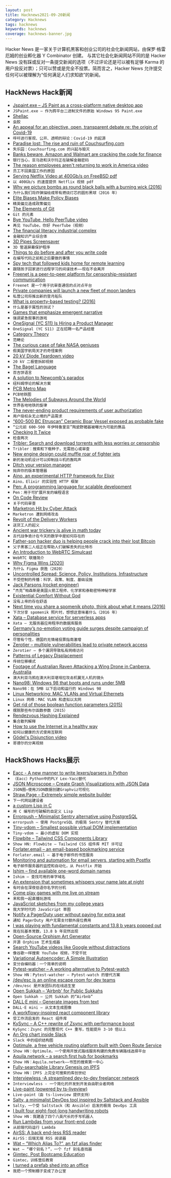 ```yaml
---
layout: post
title: Hacknews2021-09-20新闻
category: Hacknews
tags: hacknews
keywords: hacknews
coverage: hacknews-banner.jpg
---
```


Hacker News 是一家关于计算机黑客和创业公司的社会化新闻网站，由保罗·格雷厄姆的创业孵化器 Y Combinator 创建。
与其它社会化新闻网站不同的是 Hacker News 没有踩或反对一条提交新闻的选项（不过评论还是可以被有足够 Karma 的用户投反对票）；只可以赞或是完全不投票。简而言之，Hacker News 允许提交任何可以被理解为“任何满足人们求知欲”的新闻。

## HackNews Hack新闻


- [Jspaint.exe – JS Paint as a cross-platform native desktop app](https://github.com/i5ik/jspaint.exe)
- `JSPaint.exe – 作为跨平台二进制文件的原始 Windows 95 Paint.exe`
- [Shellac](https://www.buildingconservation.com/articles/shellac/shellac.htm)
- `虫胶`
- [An appeal for an objective, open, transparent debate re: the origin of Covid-19](https://www.thelancet.com/journals/lancet/article/PIIS0140-6736(21)02019-5/fulltext)
- `呼吁进行客观、公开、透明的辩论：Covid-19 的起源`
- [Paradise lost: The rise and ruin of Couchsurfing.com](https://www.inputmag.com/features/rise-and-ruin-of-couchsurfing)
- `失乐园：Couchsurfing.com 的兴起与毁灭`
- [Banks beware, Amazon and Walmart are cracking the code for finance](https://www.reuters.com/business/finance/banks-beware-outsiders-are-cracking-code-finance-2021-09-17/)
- `银行当心，亚马逊和沃尔玛正在破解金融密码`
- [The reason employees aren't returning to work in America video](https://www.youtube.com/watch?v=52HpzZ4HT4g)
- `员工不回美国工作的原因`
- [Serving Netflix Video at 400Gb/s on FreeBSD pdf](https://people.freebsd.org/~gallatin/talks/euro2021.pdf)
- `以 400Gb/s 的速度提供 Netflix 视频 pdf`
- [Why we picture bombs as round black balls with a burning wick (2016)](https://www.atlasobscura.com/articles/why-we-picture-bombs-as-round-black-balls-with-a-burning-wick)
- `为什么我们将炸弹描绘成带有燃烧灯芯的圆形黑球（2016 年）`
- [Elite Biases Make Policy Biases](https://www.overcomingbias.com/2021/09/elite-biases-make-policy-biases.html)
- `精英偏见造成政策偏见`
- [The Elements of Git](https://cuddly-octo-palm-tree.com/posts/2021-09-19-git-elements/)
- `Git 的元素`
- [Bye YouTube, Hello PeerTube video](https://diode.zone/w/ooKHgZQnFkGjzbjZjRkZf7?autoplay=1&auto_play=true&start=4m19s)
- `再见 YouTube，你好 PeerTube（视频）`
- [The financial literacy industrial complex](https://www.axios.com/financial-literacy-industrial-complex-61711aa9-7eea-4b26-b684-03719387a0cb.html)
- `金融知识产业综合体`
- [3D Pipes Screensaver](https://1j01.github.io/pipes/)
- `3D 管道屏幕保护程序`
- [Things to do before and after you write code](https://somehowmanage.com/2021/09/05/things-to-do-before-and-after-you-write-code/)
- `在编写代码之前和之后要做的事情`
- [Spy tech that followed kids home for remote learning](https://www.the74million.org/article/gaggle-spy-tech-minneapolis-students-remote-learning/)
- `跟随孩子回家进行远程学习的间谍技术——现在不会离开`
- [Freenet is a peer-to-peer platform for censorship-resistant communication](https://freenetproject.org/index.html)
- `Freenet 是一个用于抗审查通信的点对点平台`
- [Private companies will launch a new fleet of moon landers](https://www.science.org/content/article/new-fleet-moon-landers-will-set-sail-next-year-backed-private-companies)
- `私营公司将推出新的登月船队`
- [What is property-based testing? (2016)](https://hypothesis.works/articles/what-is-property-based-testing/)
- `什么是基于属性的测试？`
- [Games that emphasize emergent narrative](https://www.emergentmage.com/articles/guide-to-games-that-emphasize-emergent-narrative)
- `强调紧急叙事的游戏`
- [OneSignal (YC S11) Is Hiring a Product Manager](https://onesignal.com/careers/3e185556-91ea-4d65-82ca-dd1520b2e8cb)
- `OneSignal (YC S11) 正在招聘一名产品经理`
- [Category Theory](http://www.cap-lore.com/CapTheory/Categories.html)
- `范畴论`
- [The curious case of fake NASA geniuses](https://openthemagazine.com/feature/rocket-science/)
- `假美国宇航局天才的奇怪案例`
- [20 kV Diode Teardown video](https://www.youtube.com/watch?v=3lqr6CAOwH4)
- `20 kV 二极管拆卸视频`
- [The Bagel Language](https://www.brandons.me/blog/the-bagel-language)
- `百吉饼语言`
- [A solution to Newcomb's paradox](https://fakenous.net/?p=2578)
- `纽科姆悖论的解决方案`
- [PCB Metro Map](https://chaijiaxun.com/pcb-metro-map-build-log/)
- `PCB地铁图`
- [The Melodies of Subways Around the World](https://www.nytimes.com/interactive/2021/08/13/arts/subway-train-sounds.html)
- `世界各地地铁的旋律`
- [The never-ending product requirements of user authorization](https://alexolivier.me/posts/the-never-ending-product-requirements-of-user-authorization)
- `用户授权永无止境的产品需求`
- [“600-500 BC Etruscan” Ceramic Boar Vessel exposed as probable fake](https://twitter.com/diffendale/status/1439204731403055114)
- `“公元前 600-500 年伊特鲁里亚”陶瓷野猪器被曝光为可能的赝品`
- [Checking It Twice](https://leancrew.com/all-this/2021/08/checking-it-twice/)
- `检查两次`
- [Tribler:  Search and download torrents with less worries or censorship](https://www.tribler.org/)
- `Tribler：搜索和下载种子，无需担心或审查`
- [New engine design could muffle roar of fighter jets](https://www.uc.edu/news/articles/2021/09/uc-engineers-quieter-jet-engines-for-fighter-planes.html)
- `新的发动机设计可以抑制战斗机的轰鸣声`
- [Ditch your version manager](https://juliu.is/ditch-your-version-manager)
- `抛弃你的版本管理器`
- [Aino, an experimental HTTP framework for Elixir](https://blog.oestrich.org/2021/09/introducing-aino/)
- `Aino，Elixir 的实验性 HTTP 框架`
- [Pen: A programming language for scalable development](https://github.com/pen-lang/pen)
- `Pen：用于可扩展开发的编程语言`
- [On Code Review](https://hugodias.substack.com/p/code-review)
- `关于代码审查`
- [Marketron Hit by Cyber Attack](https://radioinsight.com/headlines/213080/marketron-hit-by-cyber-attack/)
- `Marketron 遭到网络攻击`
- [Revolt of the Delivery Workers](https://www.curbed.com/article/nyc-delivery-workers.html)
- `送货工人的起义`
- [Ancient war trickery is alive in math today](https://www.quantamagazine.org/how-ancient-war-trickery-is-alive-in-math-today-20210914/)
- `古代战争诡计在今天的数学中是如何存在的`
- [Father-son hacker duo is helping people crack into their lost Bitcoin](https://hypebeast.com/2021/9/bitcoin-wallet-hacker-chris-charlie-crypto-asset-recovery)
- `父子黑客二人组正在帮助人们破解丢失的比特币`
- [An Introduction to WebRTC Simulcast](https://blog.livekit.io/an-introduction-to-webrtc-simulcast-6c5f1f6402eb)
- `WebRTC 联播简介`
- [Why Figma Wins (2020)](https://kwokchain.com/2020/06/19/why-figma-wins/)
- `为什么 Figma 获胜（2020）`
- [Uncontrolled Spread: Science, Policy, Institutions, Infrastructure](https://future.a16z.com/podcasts/uncontrolled-spread-gottlieb-book-science-policy-institutions-technology-infrastructure-public-private-pandemic-emergency-beyond)
- `不受控制的传播：科学、政策、制度、基础设施`
- [Jack Parsons (rocket engineer)](https://en.wikipedia.org/wiki/Jack_Parsons_(rocket_engineer))
- `“杰克”帕森斯是美国火箭工程师、化学家和泰勒密特神秘学家`
- [Existential Comfort Without God](https://nautil.us/issue/106/intelligent-life/existential-comfort-without-god)
- `没有上帝的存在舒适`
- [Next time you share a spomenik photo, think about what it means (2016)](https://www.calvertjournal.com/articles/show/7269/spomenik-yugoslav-monument-owen-hatherley)
- `下次分享 spomenik 照片时，想想这意味着什么（2016 年）`
- [Xata – Database service for serverless apps](https://www.xata.io/)
- `Xata – 无服务器应用程序的数据库服务`
- [Germany’s no-emotion voting guide surges despite campaign of personalities](https://www.politico.eu/article/germany-election-2021-rational-voting-wahl-o-mat-survey/)
- `尽管有个性，德国的无情绪投票指南激增`
- [Zerotier – multiple vulnerabilities lead to private network access](https://pulsesecurity.co.nz/advisories/Zerotier-Private-Network-Access.html)
- `Zerotier – 多个漏洞导致私有网络访问`
- [Patterns of Legacy Displacement](https://martinfowler.com/articles/patterns-legacy-displacement/)
- `传统位移模式`
- [Footage of Australian Raven Attacking a Wing Drone in Canberra, Australia](https://www.linkedin.com/posts/robertsforwriting_i-am-in-the-wing-delivery-area-in-canberra-activity-6845498818092498944-A8sh)
- `澳大利亚乌鸦在澳大利亚堪培拉攻击机翼无人机的镜头`
- [Nano98: Windows 98 that boots and runs under 5MB](http://web.archive.org/web/20090209050149/http://www.etek.chalmers.se/~e8gus/nano98/)
- `Nano98：在 5MB 以下启动和运行的 Windows 98`
- [Linux Networking: MAC VLANs and Virtual Ethernets](http://www.pocketnix.org/posts/Linux%20Networking:%20MAC%20VLANs%20and%20Virtual%20Ethernets)
- `Linux 网络：MAC VLAN 和虚拟以太网`
- [Get rid of those boolean function parameters (2015)](https://mortoray.com/2015/06/15/get-rid-of-those-boolean-function-parameters/)
- `摆脱那些布尔函数参数（2015）`
- [Rendezvous Hashing Explained](https://randorithms.com/2020/12/26/rendezvous-hashing.html)
- `集合散列解释`
- [How to use the Internet in a healthy way](https://www.deprocrastination.co/blog/what-healthy-internet-use-looks-like-in-practice)
- `如何以健康的方式使用互联网`
- [Gödel's Disjunction video](https://www.youtube.com/watch?v=VI7Kr2R1sVI)
- `哥德尔的分离视频`


## HackShows Hacks展示

- [ Eacc - A new manner to write lexers/parsers in Python](https://github.com/iogf/eacc)
- `（Eacc）Python中的PLY Lex-Yacc替代`
- [ JSON Microscope – Create Graph Visualizations with JSON Data](https://nounparse.com/)
- `JSON图–使用JSON数据创建Graphviz可视化`
- [ Straw.Page – Extremely simple website builder](https://straw.page/start)
- `下一代网站建设者`
- [ a custom Lisp in C](https://github.com/codr7/alisp)
- `用 C 编写的可破解的自定义 Lisp`
- [ Errorpush – Minimalist Sentry alternative using PostgreSQL](https://github.com/hauxir/errorpush)
- `errorpush – 使用 PostgreSQL 的极简 Sentry 替代方案`
- [ Tiny-vdom – Smallest possible virtual DOM implementation](https://github.com/aidenybai/tiny-vdom)
- `Tiny-vdom – 最小的虚拟 DOM 实现`
- [ Flowbite – Tailwind CSS Components Library](https://flowbite.com/docs/getting-started/introduction/)
- `Show HN: Flowbite – Tailwind CSS 组件库 MIT 许可证`
- [ Forlater.email – an email-based bookmarking service](https://forlater.email)
- `Forlater.email – 基于电子邮件的书签服务`
- [ Monitoring and automation for email servers, starting with Postfix](https://github.com/lightmeterio/ControlCenter)
- `电子邮件服务器的监控和自动化，从 Postfix 开始`
- [ Ishim – find available one-word domain names](https://ish.im/)
- `Ishim – 查找可用的单字域名`
- [ An extension that sometimes whispers your name late at night](https://chrome.google.com/webstore/detail/whispers/cnbiogmmebcodnfckkiipfjmdheklmkk)
- `有时会在深夜低语你名字的分机`
- [ Come play games with me live on stream](https://wimble.io/bram)
- `来和我一起直播玩游戏`
- [ JavaScript sketches from my college years](https://jsfiddle.net/user/victorqribeiro/)
- `我大学时代的 JavaScript 草图`
- [ Notify a PagerDuty user without paying for extra seat](https://pagerduty.disopt.com/)
- `通知 PagerDuty 用户无需支付额外座位费用`
- [ I was playing with fundamental constants and 13.8 b years popped out](item?id=28570546)
- `我在玩基本常数，13.8 b 年突然出现`
- [ Open-Source Orphism Art Generator](https://tool.graphics/orphism)
- `开源 Orphism 艺术生成器`
- [ Search YouTube videos like Google without distractions](https://yougle.page/)
- `像谷歌一样搜索 YouTube 视频，不受干扰`
- [ Variational Autoencoder: A Simple Illustration](https://www.linkedin.com/pulse/variational-auctoenocder-simple-illustration-sergey-litvinov)
- `变分自编码器：一个简单的说明`
- [ Pytest-watcher – A working alternative to Pytest-watch](https://github.com/olzhasar/pytest-watcher)
- `Show HN：Pytest-watcher – Pytest-watch 的替代方案`
- [ /dev/esc is an online escape room for dev teams](https://www.dev-esc.com)
- `/dev/esc 是开发团队的在线逃生室`
- [ Open Sukkah – 'Airbnb' for Public Sukkahs](https://opensukkah.com)
- `Open Sukkah – 公共 Sukkah 的“Airbnb”`
- [ DALL·E mini – Generate images from text](https://huggingface.co/spaces/flax-community/dalle-mini)
- `DALL·E mini – 从文本生成图像`
- [ A workflowy-inspired react component library](https://github.com/davidmnoll/chkflow)
- `受工作流启发的 React 组件库`
- [ KySync – A C++ rewrite of Zsync with performance boost](https://kyall.notion.site/KySync-v1-0-29eaad446308449a8c9a2373850eed62)
- `KySync：Zsync 的完整现代 C++ 重写，性能提升 3-10 倍以上`
- [ An Org chart inside Slack](https://ace-eva9364.slack.com/apps/A01QSSD4WLU-o)
- `Slack 中的组织结构图`
- [ Optimule, a free vehicle routing platform built with Open Route Service](https://optimule.com/)
- `Show HN：Optimule，一个使用开放式路线服务构建的免费车辆路线选择平台`
- [ Aquila.network – a search first hub for bookmarks](https://aquila.network)
- `Show HN：Aquila.network——书签的搜索第一中心`
- [ Fully-searchable Library Genesis on IPFS](https://libgen.fun/dweb.html)
- `Show HN：IPFS 上完全可搜索的库创世纪`
- [ Interviewless -A streamlined dev-to-dev freelancer network](https://interviewless.com)
- `Interviewless - 一个简化的开发到开发自由职业者网络`
- [ Live-paint (powered by ts-liveview)](item?id=28581843)
- `Live-paint（由 ts-liveview 提供支持）`
- [ Salty, a minimalist DevOps tool inspired by Saltstack and Ansible](https://github.com/mattbillenstein/salty)
- `Salty，一个受 Saltstack（和 Ansible）启发的极简 DevOps 工具`
- [ I built four eight-foot-long handwriting robots](https://twitter.com/aarondfrancis/status/1438888219471491074)
- `Show HN：我建造了四个八英尺长的手写机器人`
- [ Run Lambdas from your front-end code](https://merebase.com)
- `从前端代码运行 Lambda`
- [ AirSS: A back end-less RSS reader](https://github.com/derek-zhou/airss)
- `AirSS：后端无端 RSS 阅读器`
- [ Wat – “Which Alias To?”, an fzf alias finder](https://github.com/nmaggioni/wat)
- `Wat – “哪个别名？”，一个 fzf 别名查找器`
- [ Gimtec, Post Bootcamp Education](https://www.gimtec.io/)
- `Gimtec，训练营后教育`
- [ I turned a prefab shed into an office](https://twitter.com/aarondfrancis/status/1333866090573811723)
- `我把一个预制棚子变成了办公室`

